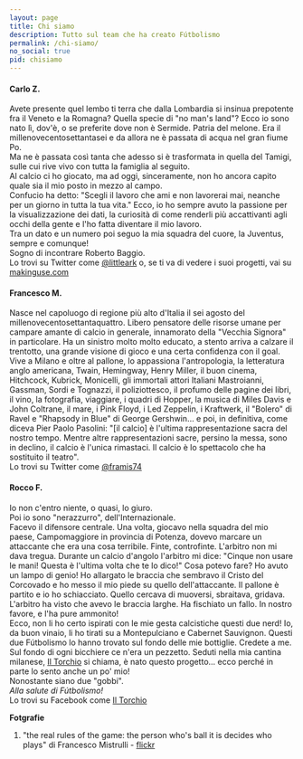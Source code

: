 ```yaml
---
layout: page
title: Chi siamo
description: Tutto sul team che ha creato Fútbolismo
permalink: /chi-siamo/
no_social: true
pid: chisiamo
---
```

#### Carlo Z.  
Avete presente quel lembo ti terra che dalla Lombardia si insinua prepotente fra il Veneto e la Romagna? Quella specie di "no man's land"? Ecco io sono nato lì, dov'è, o se preferite dove non è Sermide. Patria del melone. Era il millenovecentosettantasei e da allora ne è passata di acqua nel gran fiume Po.  
Ma ne è passata così tanta che adesso si è trasformata in quella del Tamigi, sulle cui rive vivo con tutta la famiglia al seguito.  
Al calcio ci ho giocato, ma ad oggi, sinceramente, non ho ancora capito quale sia il mio posto in mezzo al campo.  
Confucio ha detto: "Scegli il lavoro che ami e non lavorerai mai, neanche per un giorno in tutta la tua vita." Ecco, io ho sempre avuto la passione per la visualizzazione dei dati, la curiosità di come renderli più accattivanti agli occhi della gente e l'ho fatta diventare il mio lavoro.  
Tra un dato e un numero poi seguo la mia squadra del cuore, la Juventus, sempre e comunque!  
Sogno di incontrare Roberto Baggio.  
Lo trovi su Twitter come <a href="http://twitter.com/littleark" class="text-danger" title="Carlo Z. su Twitter" target="_blank">@littleark</a> o, se ti va di vedere i suoi progetti, vai su <a href="http://makinguse.com" class="text-danger" title="Carlo Z. e i suoi progetti" target="_blank">makinguse.com</a>

#### Francesco M.  
Nasce nel capoluogo di regione più alto d'Italia il sei agosto del millenovecentosettantaquattro. Libero pensatore delle risorse umane per campare amante di calcio in generale, innamorato della "Vecchia Signora" in particolare. Ha un sinistro molto molto educato, a stento arriva a calzare il trentotto, una grande visione di gioco e una certa confidenza con il goal.  
Vive a Milano e oltre al pallone, lo appassiona l'antropologia, la letteratura anglo americana, Twain, Hemingway, Henry Miller, il buon cinema, Hitchcock, Kubrick, Monicelli, gli immortali attori Italiani Mastroianni, Gassman, Sordi e Tognazzi, il poliziottesco, il profumo delle pagine dei libri, il vino, la fotografia, viaggiare, i quadri di Hopper, la musica di Miles Davis e John Coltrane, il mare, i Pink Floyd, i Led Zeppelin, i Kraftwerk, il "Bolero" di Ravel e "Rhapsody in Blue" di George Gershwin… e poi, in definitiva, come diceva Pier Paolo Pasolini: "[il calcio]  è l'ultima rappresentazione sacra del nostro tempo. Mentre altre rappresentazioni sacre, persino la messa, sono in declino, il calcio è l'unica rimastaci. Il calcio è lo spettacolo che ha sostituito il teatro".  
Lo trovi su Twitter come <a href="http://twitter.com/framis74" class="text-danger" title="Francesco M. su Twitter" target="_blank">@framis74 </a>

#### Rocco F.  
Io non c'entro niente, o quasi, lo giuro.  
Poi io sono "nerazzurro", dell'Internazionale.  
Facevo il difensore centrale. Una volta, giocavo nella squadra del mio paese, Campomaggiore in provincia di Potenza, dovevo marcare un attaccante che era una cosa terribile. Finte, controfinte. L'arbitro non mi dava tregua. Durante un calcio d'angolo l'arbitro mi dice: "Cinque non usare le mani! Questa è l'ultima volta che te lo dico!" Cosa potevo fare? Ho avuto un lampo di genio! Ho allargato le braccia che sembravo il Cristo del Corcovado e ho messo il mio piede su quello dell'attaccante. Il pallone è partito e io ho schiacciato. Quello cercava di muoversi, sbraitava, gridava. L'arbitro ha visto che avevo le braccia larghe. Ha fischiato un fallo. In nostro favore, e l'ha pure ammonito!  
Ecco, non li ho certo ispirati con le mie gesta calcistiche questi due nerd! Io, da buon vinaio, li ho tirati su a Montepulciano e Cabernet Sauvignon. Questi due Fútbolismo lo hanno trovato sul fondo delle mie bottiglie. Credete a me. Sul fondo di ogni bicchiere ce n'era un pezzetto. Seduti nella mia cantina milanese, <a href="http://www.iltorchio33.it" title="Il Torchio" target="_blank">Il Torchio</a> si chiama, è nato questo progetto... ecco perché in parte lo sento anche un po' mio!  
Nonostante siano due "gobbi".  
_Alla salute di Fútbolismo!_  
Lo trovi su Facebook come <a href="https://www.facebook.com/iltorchio.roccofilardi" class="text-danger" title="Rocco F. su Facebook" target="_blank">Il Torchio</a>

<div class="post-disclaimer">
    <b>Fotgrafie</b><br/>
    <ol>
      <li>"the real rules of the game: the person who's ball it is decides who plays" di Francesco Mistrulli - <a href="https://www.flickr.com/photos/44375779@N03/14841886959/in/album-72157634193847570/" target="_blank">flickr</a></li>
    </ol>
</div>
